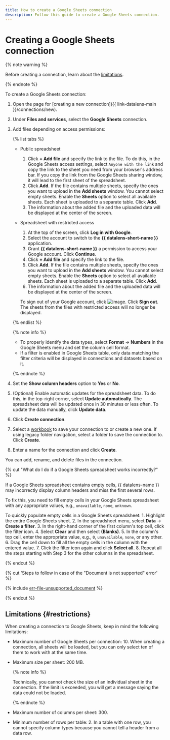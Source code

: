 ```yaml
---
title: How to create a Google Sheets connection
description: Follow this guide to create a Google Sheets connection.
---
```


# Creating a Google Sheets connection

{% note warning %}


Before creating a connection, learn about the [limitations](#restrictions).

{% endnote %}

To create a Google Sheets connection:

1. Open the page for [creating a new connection]({{ link-datalens-main }}/connections/new).
1. Under **Files and services**, select the **Google Sheets** connection.


1. Add files depending on access permissions:

   {% list tabs %}

   - Public spreadsheet

     1. Click **+ Add file** and specify the link to the file. To do this, in the Google Sheets access settings, select `Anyone with the link` and copy the link to the sheet you need from your browser's address bar. If you copy the link from the Google Sheets sharing window, it will lead to the first sheet of the spreadsheet.
     1. Click **Add**. If the file contains multiple sheets, specify the ones you want to upload in the **Add sheets** window. You cannot select empty sheets. Enable the **Sheets** option to select all available sheets. Each sheet is uploaded to a separate table. Click **Add**.
     1. The information about the added file and the uploaded data will be displayed at the center of the screen.

   - Spreadsheet with restricted access

     1. At the top of the screen, click **Log in with Google**.
     1. Select the account to switch to the **{{ datalens-short-name }}** application.
     1. Grant **{{ datalens-short-name }}** a permission to access your Google account. Click **Continue**.
     1. Click **+ Add file** and specify the link to the file.
     1. Click **Add**. If the file contains multiple sheets, specify the ones you want to upload in the **Add sheets** window. You cannot select empty sheets. Enable the **Sheets** option to select all available sheets. Each sheet is uploaded to a separate table. Click **Add**.
     1. The information about the added file and the uploaded data will be displayed at the center of the screen.

     To sign out of your Google account, click ![image](../../../_assets/console-icons/arrow-right-from-square.svg). Click **Sign out**. The sheets from the files with restricted access will no longer be displayed.

   {% endlist %}

   {% note info %}

   * To properly identify the data types, select **Format** → **Numbers** in the Google Sheets menu and set the column cell format.
   * If a filter is enabled in Google Sheets table, only data matching the filter criteria will be displayed in connections and datasets based on it.

   {% endnote %}

1. Set the **Show column headers** option to **Yes** or **No**.
1. (Optional) Enable automatic updates for the spreadsheet data. To do this, in the top-right corner, select **Update automatically**. The spreadsheet data will be updated once in 30 minutes or less often. To update the data manually, click **Update data**.
1. Click **Create connection**.
1. Select a [workbook](../../workbooks-collections/index.md) to save your connection to or create a new one. If using legacy folder navigation, select a folder to save the connection to. Click **Create**.
1. Enter a name for the connection and click **Create**.

You can add, rename, and delete files in the connection.



{% cut "What do I do if a Google Sheets spreadsheet works incorrectly?" %}

If a Google Sheets spreadsheet contains empty cells, {{ datalens-name }} may incorrectly display column headers and miss the first several rows.

To fix this, you need to fill empty cells in your Google Sheets spreadsheet with any appropriate values, e.g., `unavailable`, `none`, `unknown`.

To quickly populate empty cells in a Google Sheets spreadsheet:
1\. Highlight the entire Google Sheets sheet.
2\. In the spreadsheet menu, select **Data** → **Create a filter**.
3\. In the right-hand corner of the first column's top cell, click the filter icon.
4\. Select **Clear** and then select **(Blanks)**.
5\. In the column's top cell, enter the appropriate value, e.g., `0`, `unavailable`, `none`, or any other.
6\. Drag the cell down to fill all the empty cells in the column with the entered value.
7\. Click the filter icon again and click **Select all**.
8\. Repeat all the steps starting with Step 3 for the other columns in the spreadsheet.

{% endcut %}

{% cut 'Steps to follow in case of the "Document is not supported" error' %}

{% include [err-file-unsupported_document](../../../_includes/datalens/err-file-unsupported_document.md) %}

{% endcut %}

## Limitations {#restrictions}

When creating a connection to Google Sheets, keep in mind the following limitations:

* Maximum number of Google Sheets per connection: 10. When creating a connection, all sheets will be loaded, but you can only select ten of them to work with at the same time.
* Maximum size per sheet: 200 MB.
  
  {% note info %}
  
  Technically, you cannot check the size of an individual sheet in the connection. If the limit is exceeded, you will get a message saying the data could not be loaded.

  {% endnote %}

* Maximum number of columns per sheet: 300.
* Minimum number of rows per table: 2. In a table with one row, you cannot specify column types because you cannot tell a header from a data row.
